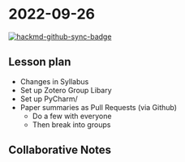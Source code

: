 # 2022-09-26 

[![hackmd-github-sync-badge](https://hackmd.io/poqF9EoXSW2j3EtCEcBNJg/badge)](https://hackmd.io/poqF9EoXSW2j3EtCEcBNJg)

## Lesson plan 
- Changes in Syllabus
- Set up Zotero Group Libary
- Set up PyCharm/
- Paper summaries as Pull Requests (via Github)
  - Do a few with everyone
  - Then break into groups
## Collaborative Notes
